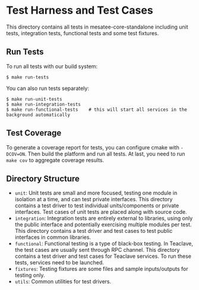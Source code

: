 # Test Harness and Test Cases

This directory contains all tests in mesatee-core-standalone including unit tests, integration
tests, functional tests and some test fixtures.

## Run Tests

To run all tests with our build system:

```
$ make run-tests
```

You can also run tests separately:

```
$ make run-unit-tests
$ make run-integration-tests
$ make run-functional-tests    # this will start all services in the background automatically
```

## Test Coverage

To generate a coverage report for tests, you can configure cmake with
`-DCOV=ON`. Then build the platform and run all tests. At last, you need to run
`make cov` to aggregate coverage results.

## Directory Structure

- `unit`:
  Unit tests are small and more focused, testing one module in isolation at a
  time, and can test private interfaces. This directory contains a test driver to
  test individual units/components or private interfaces. Test cases of unit
  tests are placed along with source code.
- `integration`:
  Integration tests are entirely external to libraries, using only the public
  interface and potentially exercising multiple modules per test. This directory
  contains a test driver and test cases to test public interfaces in common
  libraries.
- `functional`:
  Functional testing is a type of black-box testing. In Teaclave, the test cases
  are usually sent through RPC channel.
  This directory contains a test driver and test cases for Teaclave services. To
  run these tests, services need to be launched.
- `fixtures`:
  Testing fixtures are some files and sample inputs/outputs for testing only.
- `utils`:
  Common utilities for test drivers.
